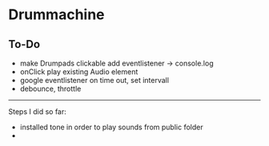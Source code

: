 # Drummachine

## To-Do

- make Drumpads clickable add eventlistener -> console.log
- onClick play existing Audio element
- google eventlistener on time out, set intervall
- debounce, throttle

----
Steps I did so far:

- installed tone in order to play sounds from public folder
- 